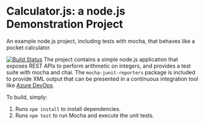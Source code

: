 Calculator.js: a node.js Demonstration Project
==============================================
An example node.js project, including tests with mocha, that behaves like
a pocket calculator.

[![Build Status](https://dev.azure.com/rezaemadiaz400new/Integrating%20External%20Source%20Control%20with%20Azure%20Pipelines5/_apis/build/status/rezaemadiaz400.calculator?branchName=master)](https://dev.azure.com/rezaemadiaz400new/Integrating%20External%20Source%20Control%20with%20Azure%20Pipelines5/_build/latest?definitionId=8&branchName=master)
The project contains a simple node.js application that exposes REST APIs
to perform arithmetic on integers, and provides a test suite with mocha
and chai.  The `mocha-junit-reporters` package is included to provide XML
output that can be presented in a continuous integration tool like
[Azure DevOps](https://azure.com/devops).

To build, simply:

1. Runs `npm install` to install dependencies.
2. Runs `npm test` to run Mocha and execute the unit tests.

